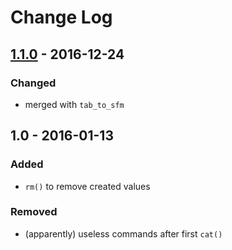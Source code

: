 # Change Log

## [1.1.0] -  2016-12-24

### Changed
- merged with `tab_to_sfm`

## 1.0 - 2016-01-13

### Added
- `rm()` to remove created values

### Removed
- (apparently) useless commands after first `cat()`

[1.1.0]: https://github.com/stefanocoretta/xls_to_sfm/tree/v1.1.0
